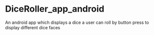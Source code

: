 # DiceRoller_app_android
An android app which displays a dice a user can roll by button press to display different dice faces
